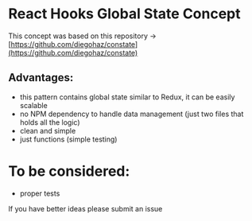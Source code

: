 # React Hooks Global State Concept

This concept was based on this repository -> [https://github.com/diegohaz/constate](https://github.com/diegohaz/constate)

## Advantages:

- this pattern contains global state similar to Redux, it can be easily scalable
- no NPM dependency to handle data management (just two files that holds all the logic)
- clean and simple
- just functions (simple testing)

# To be considered:

- proper tests

If you have better ideas please submit an issue
